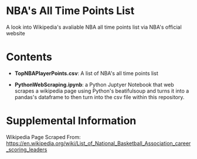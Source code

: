 <h1>NBA's All Time Points List</h1>

A look into Wikipedia's avaliable NBA all time points list via NBA's official website


<h1>Contents</h1>

- <b>TopNBAPlayerPoints.csv</b>: A list of NBA's all time points list 

- <b>PythonWebScraping.ipynb</b>: a Python Juptyer Notebook that web scrapes a wikipedia page using Python's beatifulsoup and turns it into a pandas's dataframe to then turn into the csv file within this repository. 

<h1>Supplemental Information</h1>

Wikipedia Page Scraped From: https://en.wikipedia.org/wiki/List_of_National_Basketball_Association_career_scoring_leaders

